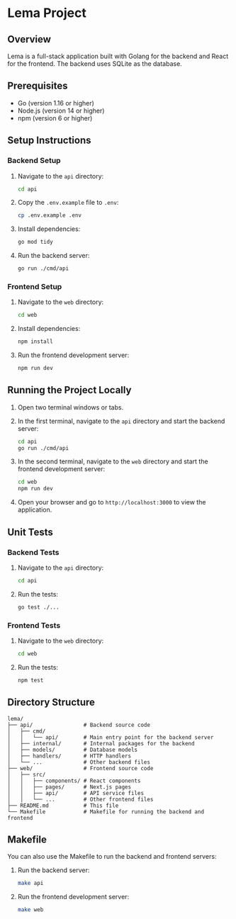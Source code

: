 # Lema Project

## Overview

Lema is a full-stack application built with Golang for the backend and React for the frontend. The backend uses SQLite as the database.

## Prerequisites

- Go (version 1.16 or higher)
- Node.js (version 14 or higher)
- npm (version 6 or higher)

## Setup Instructions

### Backend Setup

1. Navigate to the `api` directory:

   ```sh
   cd api
   ```

2. Copy the `.env.example` file to `.env`:

   ```sh
   cp .env.example .env
   ```

3. Install dependencies:

   ```sh
   go mod tidy
   ```

4. Run the backend server:
   ```sh
   go run ./cmd/api
   ```

### Frontend Setup

1. Navigate to the `web` directory:

   ```sh
   cd web
   ```

2. Install dependencies:

   ```sh
   npm install
   ```

3. Run the frontend development server:
   ```sh
   npm run dev
   ```

## Running the Project Locally

1. Open two terminal windows or tabs.

2. In the first terminal, navigate to the `api` directory and start the backend server:

   ```sh
   cd api
   go run ./cmd/api
   ```

3. In the second terminal, navigate to the `web` directory and start the frontend development server:

   ```sh
   cd web
   npm run dev
   ```

4. Open your browser and go to `http://localhost:3000` to view the application.

## Unit Tests

### Backend Tests

1. Navigate to the `api` directory:

   ```sh
   cd api
   ```

2. Run the tests:
   ```sh
   go test ./...
   ```

### Frontend Tests

1. Navigate to the `web` directory:

   ```sh
   cd web
   ```

2. Run the tests:
   ```sh
   npm test
   ```

## Directory Structure

```
lema/
├── api/                # Backend source code
│   ├── cmd/
│   │   └── api/        # Main entry point for the backend server
│   ├── internal/       # Internal packages for the backend
│   ├── models/         # Database models
│   ├── handlers/       # HTTP handlers
│   └── ...             # Other backend files
├── web/                # Frontend source code
│   ├── src/
│   │   ├── components/ # React components
│   │   ├── pages/      # Next.js pages
│   │   ├── api/        # API service files
│   │   └── ...         # Other frontend files
├── README.md           # This file
└── Makefile            # Makefile for running the backend and frontend
```

## Makefile

You can also use the Makefile to run the backend and frontend servers:

1. Run the backend server:

   ```sh
   make api
   ```

2. Run the frontend development server:
   ```sh
   make web
   ```
